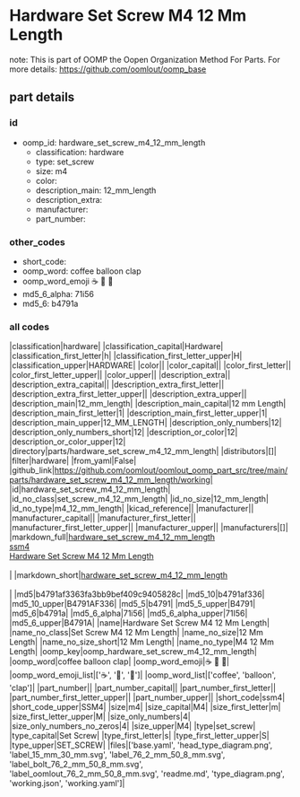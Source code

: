 # Hardware Set Screw M4 12 Mm Length  

note: This is part of OOMP the Oopen Organization Method For Parts. For more details: https://github.com/oomlout/oomp_base

##  part details





### id
* oomp_id: hardware_set_screw_m4_12_mm_length
  * classification: hardware
  * type: set_screw
  * size: m4
  * color: 
  * description_main: 12_mm_length
  * description_extra: 
  * manufacturer: 
  * part_number: 

### other_codes
* short_code: 
* oomp_word: coffee balloon clap
* oomp_word_emoji :coffee: :balloon: :clap:
* md5_6_alpha: 71i56
* md5_6: b4791a

### all codes 
|classification|hardware|
|classification_capital|Hardware|
|classification_first_letter|h|
|classification_first_letter_upper|H|
|classification_upper|HARDWARE|
|color||
|color_capital||
|color_first_letter||
|color_first_letter_upper||
|color_upper||
|description_extra||
|description_extra_capital||
|description_extra_first_letter||
|description_extra_first_letter_upper||
|description_extra_upper||
|description_main|12_mm_length|
|description_main_capital|12 mm Length|
|description_main_first_letter|1|
|description_main_first_letter_upper|1|
|description_main_upper|12_MM_LENGTH|
|description_only_numbers|12|
|description_only_numbers_short|12|
|description_or_color|12|
|description_or_color_upper|12|
|directory|parts/hardware_set_screw_m4_12_mm_length|
|distributors|[]|
|filter|hardware|
|from_yaml|False|
|github_link|https://github.com/oomlout/oomlout_oomp_part_src/tree/main/parts/hardware_set_screw_m4_12_mm_length/working|
|id|hardware_set_screw_m4_12_mm_length|
|id_no_class|set_screw_m4_12_mm_length|
|id_no_size|12_mm_length|
|id_no_type|m4_12_mm_length|
|kicad_reference||
|manufacturer||
|manufacturer_capital||
|manufacturer_first_letter||
|manufacturer_first_letter_upper||
|manufacturer_upper||
|manufacturers|[]|
|markdown_full|[hardware_set_screw_m4_12_mm_length](https://github.com/oomlout/oomlout_oomp_part_src/tree/main/parts/hardware_set_screw_m4_12_mm_length/working)<br>[ssm4](https://github.com/oomlout/oomlout_oomp_part_src/tree/main/parts/hardware_set_screw_m4_12_mm_length/working)<br>[Hardware Set Screw M4 12 Mm Length](https://github.com/oomlout/oomlout_oomp_part_src/tree/main/parts/hardware_set_screw_m4_12_mm_length/working)<br><br>|
|markdown_short|[hardware_set_screw_m4_12_mm_length](https://github.com/oomlout/oomlout_oomp_part_src/tree/main/parts/hardware_set_screw_m4_12_mm_length/working)<br><br>|
|md5|b4791af3363fa3bb9bef409c9405828c|
|md5_10|b4791af336|
|md5_10_upper|B4791AF336|
|md5_5|b4791|
|md5_5_upper|B4791|
|md5_6|b4791a|
|md5_6_alpha|71i56|
|md5_6_alpha_upper|71I56|
|md5_6_upper|B4791A|
|name|Hardware Set Screw M4 12 Mm Length|
|name_no_class|Set Screw M4 12 Mm Length|
|name_no_size|12 Mm Length|
|name_no_size_short|12 Mm Length|
|name_no_type|M4 12 Mm Length|
|oomp_key|oomp_hardware_set_screw_m4_12_mm_length|
|oomp_word|coffee balloon clap|
|oomp_word_emoji|:coffee: :balloon: :clap:|
|oomp_word_emoji_list|[':coffee:', ':balloon:', ':clap:']|
|oomp_word_list|['coffee', 'balloon', 'clap']|
|part_number||
|part_number_capital||
|part_number_first_letter||
|part_number_first_letter_upper||
|part_number_upper||
|short_code|ssm4|
|short_code_upper|SSM4|
|size|m4|
|size_capital|M4|
|size_first_letter|m|
|size_first_letter_upper|M|
|size_only_numbers|4|
|size_only_numbers_no_zeros|4|
|size_upper|M4|
|type|set_screw|
|type_capital|Set Screw|
|type_first_letter|s|
|type_first_letter_upper|S|
|type_upper|SET_SCREW|
|files|['base.yaml', 'head_type_diagram.png', 'label_15_mm_30_mm.svg', 'label_76_2_mm_50_8_mm.svg', 'label_bolt_76_2_mm_50_8_mm.svg', 'label_oomlout_76_2_mm_50_8_mm.svg', 'readme.md', 'type_diagram.png', 'working.json', 'working.yaml']|
